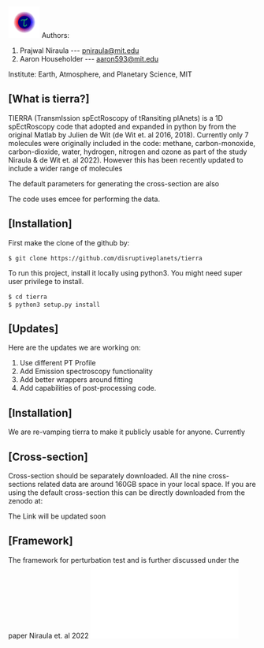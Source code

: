 ![plot](./figures/LogoLR.png)
Authors: 
1. Prajwal Niraula --- pniraula@mit.edu
2. Aaron Householder --- aaron593@mit.edu 

Institute: Earth, Atmosphere, and Planetary Science, MIT
            

## [What is tierra?]
TIERRA (TransmIssion spEctRoscopy of tRansiting plAnets) is a 1D spEctRoscopy code that  adopted and expanded in python by from the original Matlab by Julien de Wit (de Wit et. al 2016, 2018). Currently only 7 molecules were originally included in the code: methane, carbon-monoxide, carbon-dioxide, water, hydrogen, nitrogen and ozone as part of the study Niraula & de Wit et. al 2022). However this has been recently updated to include a wider range of molecules

The default parameters for generating the cross-section are also

The code uses emcee for performing the data.

## [Installation]

First make the clone of the github by:
```
$ git clone https://github.com/disruptiveplanets/tierra
```

To run this project, install it locally using python3. You might need super user privilege to install.

```
$ cd tierra
$ python3 setup.py install
```

## [Updates]

Here are the updates we are working on:
1. Use different PT Profile
2. Add Emission spectroscopy functionality
3. Add better wrappers around fitting
4. Add capabilities of post-processing code.

## [Installation]

We are re-vamping tierra to make it publicly usable for anyone. Currently 


## [Cross-section]

Cross-section should be separately downloaded. All the nine cross-sections related data are around 160GB space in your local space. If you are using the default cross-section this can be directly downloaded from the zenodo at:

The Link will be updated soon



## [Framework]

The framework for perturbation test and is further discussed under the paper Niraula et. al 2022
![plot](./figures/Flowchart.pdf)



